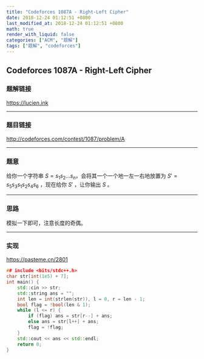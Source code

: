 ```yaml
---
title: "Codeforces 1087A - Right-Left Cipher"
date: 2018-12-24 01:12:51 +0800
last_modified_at: 2018-12-24 01:12:51 +0800
math: true
render_with_liquid: false
categories: ["ACM", "题解"]
tags: ["题解", "codeforces"]
---
```


## Codeforces 1087A - Right-Left Cipher

### 题解链接

https://lucien.ink

---
### 题目链接

http://codeforces.com/contest/1087/problem/A

---
### 题意

给你一个字符串 $S = s_1s_2\dots s_n$，会将其一个一个地一左一右地放置为 $S' = s_5s_3s_1s_2s_4s_6$ ，现在给你 $S'$ ，让你输出 $S$ 。

---
### 思路

模拟一下即可，注意长度的奇偶。

---
### 实现

https://pasteme.cn/2801

```cpp
## include <bits/stdc++.h>
char str[int(1e5) + 7];
int main() {
    std::cin >> str;
    std::string ans = "";
    int len = int(strlen(str)), l = 0, r = len - 1;
    bool flag = !bool(len & 1);
    while (l <= r) {
        if (flag) ans = str[r--] + ans;
        else ans = str[l++] + ans;
        flag = !flag;
    }
    std::cout << ans << std::endl;
    return 0;
}
```